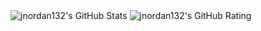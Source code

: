 <img  alt="jnordan132's GitHub Stats" src="https://github-readme-stats.vercel.app/api/top-langs/?username=jnordan132&layout=compact">
<img  alt="jnordan132's GitHub Rating" src="https://github-readme-stats.vercel.app/api?username=jnordan132&hide=contribs,stars&theme=default"> 